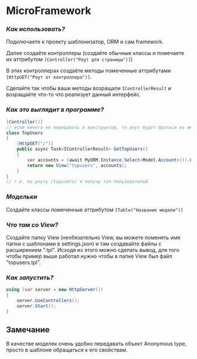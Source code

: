 # MicroFramework

### ***Как использовать?***

Подключаете к проекту шаблонизатор, ORM и сам framework. 

Далее создаёте контроллеры (создаёте обычные классы и помечаете их аттрибутом ```[Controller("Роут для страницы")]```)

В этих контроллерах создаёте методы помеченные аттрибутами ```[HttpGET("Роут от контроллера")]```. 

Сделайте так чтобы ваши методы возращали ```IControllerResult``` и возращайте что-то что реализует данный интерфейс.

### ***Как это выглядит в программе?***

```cs
[Controller()]
// если ничего не передавать в конструктор, то роут будет браться из имени класса и будет написан строчные буквами
class TopUsers
{
    [HttpGET("/")]
    public async Task<IControllerResult> GetTopUsers()
    {
        var accounts = (await MyORM.Instance.Select<Model.Account>()).OrderByDescending(x => x.Reputation).Take(100);
        return new View("topusers", accounts);
    }
}
// т.е. по роуту /topusers/ я получу топ пользователей
```

### ***Модельки***

Создайте классы помеченные аттрибутом ```[Table("Название модели")]```

### ***Что там со View?***

Создайте папку View (необязательно View, вы можете поменять имя папки с шаблонами в settings.json) и там создавайте файлы с расширением ".tpl". Исходя из этого можно сделать вывод, для того чтобы пример выше работал нужно чтобы в папке View был файл "topusers.tpl".  

### ***Как запустить?***

```cs
using (var server = new HttpServer())
{
    server.UseControllers();
    server.Start();
}
```

## Замечание 

В качестве моделек очень удобно передавать объект Anonymous type, просто в шаблоне обращаться к его свойствам.
